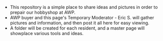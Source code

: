 
- This repository is a simple place to share ideas and pictures in order to prepair our hobbyshop at AWP.
- AWP buyer and this page's Temporary Moderator - Eric S. will gather pictures and information, 
  and then post it all here for easy viewing.
- A folder will be created for each resident, and a master page will showplace various tools and ideas.

<!---
JohnBinford/JohnBinford is a ✨ special ✨ repository because its `README.md` (this file) appears on your GitHub profile.
You can click the Preview link to take a look at your changes.
--->



